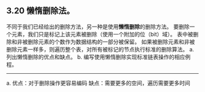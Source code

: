 ## 3.20 懒惰删除法。
不同于我们已经给出的删除方法，另一种是使用**懒惰删除**的删除方法。
要删除一个元素，我们只是标记上该元素被删除（使用一个附加的位（bit）域）。
表中被删除和非被删除元素的个数作为数据结构的一部分被保留。
如果被删除元素和非被删除元素一样多，则遍历整个表，对所有被标记的节点执行标准的删除算法。
a. 列出懒惰删除的优点和缺点。
b. 编写使用懒惰删除实现标准链表操作的相应例程。

---

a. 
    优点：对于删除操作更容易编码
    缺点：需要更多的空间，遍历需要更多时间